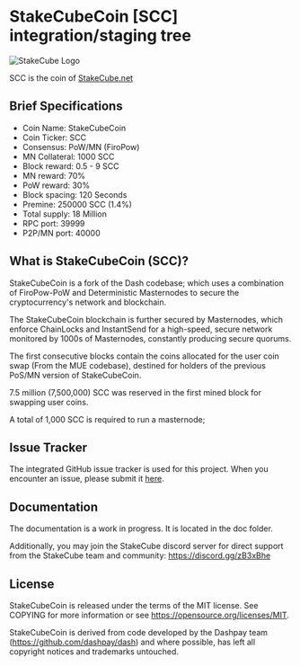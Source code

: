 StakeCubeCoin [SCC] integration/staging tree
========================================


![StakeCube Logo](https://stakecube.net/public/v3/sc-light-bg-512x125.png)

SCC is the coin of [StakeCube.net](https://stakecube.net/)

Brief Specifications
--------------------

* Coin Name:       StakeCubeCoin
* Coin Ticker:     SCC
* Consensus:       PoW/MN (FiroPow)
* MN Collateral:   1000 SCC
* Block reward:    0.5 - 9 SCC
* MN reward:       70%
* PoW reward:      30%
* Block spacing:   120 Seconds
* Premine:         250000 SCC (1.4%)
* Total supply:    18 Million
* RPC port:        39999
* P2P/MN port:     40000


What is StakeCubeCoin (SCC)?
-------------------------

StakeCubeCoin is a fork of the Dash codebase; which uses a combination of FiroPow-PoW and Deterministic Masternodes to secure the cryptocurrency's network and blockchain.

The StakeCubeCoin blockchain is further secured by Masternodes, which enforce ChainLocks and InstantSend for a high-speed, secure network monitored by 1000s of Masternodes, constantly producing secure quorums.

The first consecutive blocks contain the coins allocated for the user coin swap (From the MUE codebase), destined for holders of the previous PoS/MN version of StakeCubeCoin.

7.5 million (7,500,000) SCC was reserved in the first mined block for swapping user coins.

A total of 1,000 SCC is required to run a masternode;


Issue Tracker
------------

The integrated GitHub issue tracker is used for this project. When you encounter an issue, please submit it [here](https://github.com/stakecube/StakeCubeCoin/issues).


Documentation
-------------

The documentation is a work in progress. It is located in the doc folder.

Additionally, you may join the StakeCube discord server for direct support from the StakeCube team and community:
https://discord.gg/zB3xBhe


License
-------

StakeCubeCoin is released under the terms of the MIT license.
See COPYING for more information or see https://opensource.org/licenses/MIT.

StakeCubeCoin is derived from code developed by the Dashpay team (https://github.com/dashpay/dash) and where possible, has left all copyright notices and trademarks untouched.

